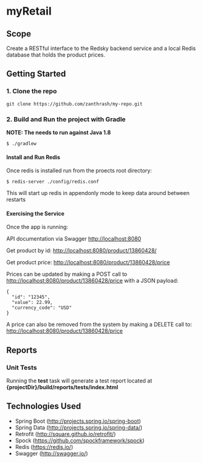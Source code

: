 # myRetail

## Scope

Create a RESTful interface to the Redsky backend service and a local Redis database that holds the product prices.



## Getting Started

### 1. Clone the repo

```
git clone https://github.com/zanthrash/my-repo.git
```



### 2. Build and Run the project with Gradle

**NOTE: The needs to run against Java 1.8**


```
$ ./gradlew 
```

#### Install and Run Redis

Once redis is installed run from the proects root directory:
```
$ redis-server ./config/redis.conf
```

This will start up redis in appendonly mode to keep data around between restarts

#### Exercising the Service


Once the app is running:

API documentation via Swagger [http://localhost:8080](http://localhost:8080)

Get product by id: [http://localhost:8080/product/13860428/](http://localhost:8080/product/13860428/)
    
Get product price: [http://localhost:8080/product/13860428/price](http://localhost:8080/product/13860428/price)
    
Prices can be updated by making a POST call to [http://localhost:8080/product/13860428/price](http://localhost:8080/product/13860428/price)
with a JSON payload:
```
{
  "id": "12345",
  "value": 22.99,
  "currency_code": "USD"
}
```

A price can also be removed from the system by making a DELETE call to: [http://localhost:8080/product/13860428/price](http://localhost:8080/product/13860428/price)


    
## Reports

### Unit Tests

Running the **test** task will generate a test report located at **{projectDir}/build/reports/tests/index.html**


## Technologies Used

- Spring Boot (http://projects.spring.io/spring-boot)
- Spring Data (http://projects.spring.io/spring-data/)
- Retrofit (http://square.github.io/retrofit/)
- Spock (https://github.com/spockframework/spock)
- Redis (https://redis.io/)
- Swagger (http://swagger.io/)

